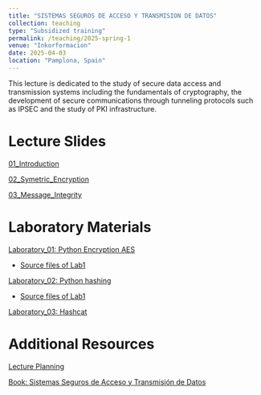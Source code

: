 ```yaml
---
title: "SISTEMAS SEGUROS DE ACCESO Y TRANSMISION DE DATOS"
collection: teaching
type: "Subsidized training"
permalink: /teaching/2025-spring-1
venue: "Inkorformacion"
date: 2025-04-03
location: "Pamplona, Spain"
---
```


This lecture is dedicated to the study of secure data access and transmission systems including the fundamentals of cryptography, the development of secure communications through tunneling protocols such as IPSEC and the study of PKI infrastructure.

Lecture Slides
======
[01_Introduction](https://sfl0r3nz05.github.io/files/slides/01_INTRODUCTION.pdf)

[02_Symetric_Encryption](https://sfl0r3nz05.github.io/files/slides/02_SYMETRIC_ENCRYPTION.pdf)

[03_Message_Integrity](https://sfl0r3nz05.github.io/files/slides/03_MESSAGE_INTEGRITY.pdf)

Laboratory Materials
======

[Laboratory_01: Python Encryption AES](https://sfl0r3nz05.github.io/files/labs/Laboratory_01.pdf)

   - [Source files of Lab1](https://github.com/sfl0r3nz05/Lectures_Lab/tree/master/Secure_Access_Systems_and_Data_Transmission/lab1/lab.1.md)

[Laboratory_02: Python hashing](https://sfl0r3nz05.github.io/files/labs/Laboratory_02.pdf)

   - [Source files of Lab1](https://github.com/sfl0r3nz05/Lectures_Lab/tree/master/Secure_Access_Systems_and_Data_Transmission/lab2/lab.2.md)

[Laboratory_03: Hashcat](https://sfl0r3nz05.github.io/files/labs/Laboratory_03.pdf)

Additional Resources
======

[Lecture Planning](https://sfl0r3nz05.github.io/files/resources/planning.pdf)

[Book: Sistemas Seguros de Acceso y Transmisión de Datos](https://sfl0r3nz05.github.io/files/resources/Sistemas_Seguros_de_Acceso_y_Trans._de_Datos_(MF0489_3).pdf)